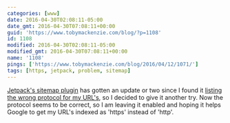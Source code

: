 ```yaml
---
categories: [www]
date: 2016-04-30T02:08:11-05:00
date_gmt: 2016-04-30T07:08:11+00:00
guid: 'https://www.tobymackenzie.com/blog/?p=1108'
id: 1108
modified: 2016-04-30T02:08:11-05:00
modified_gmt: 2016-04-30T07:08:11+00:00
name: '1108'
pings: ['https://www.tobymackenzie.com/blog/2016/04/12/1071/']
tags: [https, jetpack, problem, sitemap]
---
```


[Jetpack's sitemap plugin](https://jetpack.com/support/sitemaps/) has gotten an update or two since I found it [listing the wrong protocol for my URL's](https://www.tobymackenzie.com/blog/2016/04/12/1071/), so I decided to give it another try.  Now the protocol seems to be correct, so I am leaving it enabled and hoping it helps Google to get my URL's indexed as 'https' instead of 'http'.
